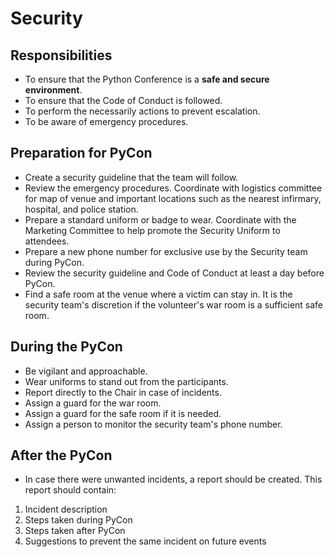 # Security

## Responsibilities
- To ensure that the Python Conference is a **safe and secure environment**.
- To ensure that the Code of Conduct is followed.
- To perform the necessarily actions to prevent escalation.
- To be aware of emergency procedures. 

## Preparation for PyCon
- Create a security guideline that the team will follow.
- Review the emergency procedures. Coordinate with logistics committee for map of venue and important locations such as the nearest infirmary, hospital, and police station.
- Prepare a standard uniform or badge to wear. Coordinate with the Marketing Committee to help promote the Security Uniform to attendees.
- Prepare a new phone number for exclusive use by the Security team during PyCon.
- Review the security guideline and Code of Conduct at least a day before PyCon.
- Find a safe room at the venue where a victim can stay in. It is the security team's discretion if the volunteer's war room is a sufficient safe room.

## During the PyCon
- Be vigilant and approachable.
- Wear uniforms to stand out from the participants.
- Report directly to the Chair in case of incidents.
- Assign a guard for the war room.
- Assign a guard for the safe room if it is needed.
- Assign a person to monitor the security team's phone number.

## After the PyCon
- In case there were unwanted incidents, a report should be created. This report should contain:
1. Incident description
1. Steps taken during PyCon
1. Steps taken after PyCon
1. Suggestions to prevent the same incident on future events
